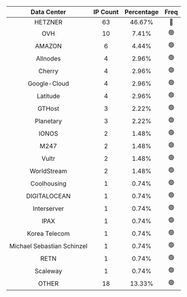 | Data Center | IP Count | Percentage | Freq |
|:------------:|:--------:|:-----------:|:-----:|
| HETZNER | 63 | 46.67% | 🔴 |
| OVH | 10 | 7.41% | 🟢 |
| AMAZON | 6 | 4.44% | 🟢 |
| Allnodes | 4 | 2.96% | 🟢 |
| Cherry | 4 | 2.96% | 🟢 |
| Google-Cloud | 4 | 2.96% | 🟢 |
| Latitude | 4 | 2.96% | 🟢 |
| GTHost | 3 | 2.22% | 🟢 |
| Planetary | 3 | 2.22% | 🟢 |
| IONOS | 2 | 1.48% | 🟢 |
| M247 | 2 | 1.48% | 🟢 |
| Vultr | 2 | 1.48% | 🟢 |
| WorldStream | 2 | 1.48% | 🟢 |
| Coolhousing | 1 | 0.74% | 🟢 |
| DIGITALOCEAN | 1 | 0.74% | 🟢 |
| Interserver | 1 | 0.74% | 🟢 |
| IPAX | 1 | 0.74% | 🟢 |
| Korea Telecom | 1 | 0.74% | 🟢 |
| Michael Sebastian Schinzel | 1 | 0.74% | 🟢 |
| RETN | 1 | 0.74% | 🟢 |
| Scaleway | 1 | 0.74% | 🟢 |
| OTHER | 18 | 13.33% | 🟢 |